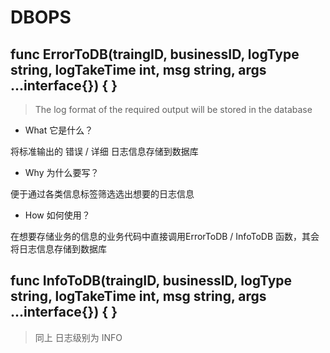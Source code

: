 
# DBOPS

## func ErrorToDB(traingID, businessID, logType string, logTakeTime int, msg string, args ...interface{}) { }

> The log format of the required output will be stored in the database

- What 它是什么？

将标准输出的 错误 / 详细 日志信息存储到数据库

- Why 为什么要写？

便于通过各类信息标签筛选选出想要的日志信息

- How 如何使用？

在想要存储业务的信息的业务代码中直接调用ErrorToDB / InfoToDB 函数，其会将日志信息存储到数据库

## func InfoToDB(traingID, businessID, logType string, logTakeTime int, msg string, args ...interface{}) { }

> 同上 日志级别为 INFO
